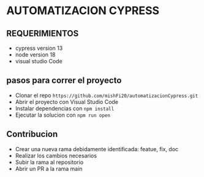 # AUTOMATIZACION CYPRESS
## REQUERIMIENTOS
- cypress version 13
- node version 18 
- visual studio Code 

## pasos para correr el proyecto
- Clonar el repo `https://github.com/mishFi20/automatizacionCypress.git`
- Abrir el proyecto con Visual Studio Code 
- Instalar dependencias con `npm install`
- Ejecutar la solucion con `npm run open`


## Contribucion
- Crear una nueva rama debidamente identificada: featue, fix, doc
- Realizar los cambios necesarios
- Subir la rama al repositorio
- Abrir un PR a la rama main
